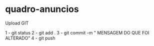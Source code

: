 # quadro-anuncios

Upload GIT

1 - git status
2 - git add .
3 - git commit -m "	MENSAGEM DO QUE FOI ALTERADO"
4 - git push
